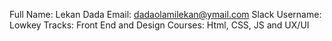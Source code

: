 Full Name: Lekan Dada
Email: dadaolamilekan@ymail.com
Slack Username: Lowkey
Tracks: Front End and Design
Courses: Html, CSS, JS and UX/UI